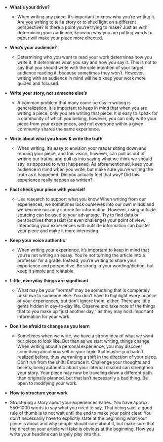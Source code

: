 ﻿* __What’s your drive?__
  * When writing any piece, it’s important to know why you’re writing it. Are you writing to tell a story or to shed light on a different perspective? Is there a point you’re trying to make? Just as with determining your audience, knowing why you are putting words to paper will make your piece more directed.

* __Who’s your audience?__
  * Determining who you want to read your work determines how you write it. It determines what you say and how you say it. This is not to say that you should write with the sole intention of your target audience reading it, because sometimes they won’t. However, writing with an audience in mind will help keep your work more guided and focused.

* __Write your story, not someone else’s__
  * A common problem that many come across in writing is generalization. It is important to keep in mind that when you are writing a piece, only you are writing that piece. It is easy to speak for a community of which you belong, however, you can only write your piece from your experiences, and not everyone within a given community shares the same experience. 

* __Write about what you know & write the truth__
  * When writing, it’s easy to envision your reader sitting down and reading your piece, and this vision, however, can pull us out of writing our truths, and pull us into saying what we think we should say, as opposed to what happened. As aforementioned, keep your audience in mind when you write, but make sure you’re writing the truth as it happened. Did you actually feel that way? Did this experience really happen as written? 

* __Fact check your piece with yourself__
  * Use research to support what you know
When writing from our experiences, we sometimes lock ourselves into our own minds and we become our only source for information. However, using outside sourcing can be used to your advantage. Try to find data or perspectives that assist (or even challenge) your point of view. Interacting your experiences with outside information can bolster your piece and make it more interesting.

* __Keep your voice authentic__
  * When writing your experience, it’s important to keep in mind that you’re not writing an essay. You’re not turning the article into a professor for a grade. Instead, you’re writing to share your experience and perspective. Be strong in your wording/diction, but keep it simple and relatable.

* __Little, everyday things are significant__
  * What may be your “normal” may be something that is completely unknown to someone else. You don’t have to highlight every nuance of your experiences, but don’t ignore them, either. There are little gems hidden in day-to-day life. Observe and take note of the things that to you make up “just another day,” as they may hold important information for your work.

* __Don’t be afraid to change as you learn__
  * Sometimes when we write, we have a strong idea of what we want our piece to look like. But then as we start writing, things change. When writing about a personal experience, you may discover something about yourself or your topic that maybe you hadn’t realized before, thus warranting a shift in the direction of your piece. Don’t run from the shift! Embrace it. Challenge your thoughts and beliefs; being authentic about your internal discord can strengthen your story. Your piece may now be traveling down a different path than originally planned, but that isn’t necessarily a bad thing. Be open to modifying your work.

* __How to structure your work__
* Structuring a story about your experiences varies. You have approx. 550-1000 words to say what you need to say. That being said, a good rule of thumb is to not wait until the end to make your point clear. You don’t necessarily have to explicitly state at the beginning what your piece is about and why people should care about it, but make sure that the direction your article will take is obvious at the beginning. How you write your headline can largely play into this.
